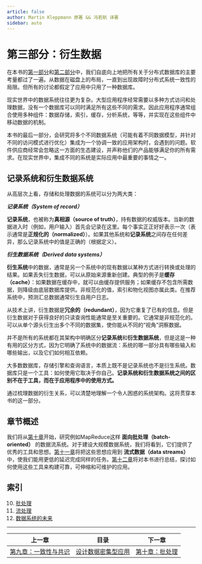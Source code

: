 ```yaml
---
article: false
author: Martin Kleppmann 原著 && 冯若航 译著
sidebar: auto
---
```


# 第三部分：衍生数据

在本书的[第一部分](part-i.md)和[第二部分](part-ii.md)中，我们自底向上地把所有关于分布式数据库的主要考量都过了一遍。从数据在磁盘上的布局，一直到出现故障时分布式系统一致性的局限。但所有的讨论都假定了应用中只用了一种数据库。

现实世界中的数据系统往往更为复杂。大型应用程序经常需要以多种方式访问和处理数据，没有一个数据库可以同时满足所有这些不同的需求。因此应用程序通常组合使用多种组件：数据存储，索引，缓存，分析系统，等等，并实现在这些组件中移动数据的机制。

本书的最后一部分，会研究将多个不同数据系统（可能有着不同数据模型，并针对不同的访问模式进行优化）集成为一个协调一致的应用架构时，会遇到的问题。软件供应商经常会忽略这一方面的生态建设，并声称他们的产品能够满足你的所有需求。在现实世界中，集成不同的系统是实际应用中最重要的事情之一。

## 记录系统和衍生数据系统

从高层次上看，存储和处理数据的系统可以分为两大类：

***记录系统（System of record）***

**记录系统**，也被称为**真相源（source of truth）**，持有数据的权威版本。当新的数据进入时（例如，用户输入）首先会记录在这里。每个事实正正好好表示一次（表示通常是**正规化的（normalized）**）。如果其他系统和**记录系统**之间存在任何差异，那么记录系统中的值是正确的（根据定义）。

***衍生数据系统（Derived data systems）***

**衍生系统**中的数据，通常是另一个系统中的现有数据以某种方式进行转换或处理的结果。如果丢失衍生数据，可以从原始来源重新创建。典型的例子是**缓存（cache）**：如果数据在缓存中，就可以由缓存提供服务；如果缓存不包含所需数据，则降级由底层数据库提供。非规范化的值，索引和物化视图亦属此类。在推荐系统中，预测汇总数据通常衍生自用户日志。

从技术上讲，衍生数据是**冗余的（redundant）**，因为它重复了已有的信息。但是衍生数据对于获得良好的只读查询性能通常是至关重要的。它通常是非规范化的。可以从单个源头衍生出多个不同的数据集，使你能从不同的“视角”洞察数据。

并不是所有的系统都在其架构中明确区分**记录系统**和**衍生数据系统**，但是这是一种有用的区分方式，因为它明确了系统中的数据流：系统的哪一部分具有哪些输入和哪些输出，以及它们如何相互依赖。

大多数数据库，存储引擎和查询语言，本质上既不是记录系统也不是衍生系统。数据库只是一个工具：如何使用它取决于你自己。**记录系统和衍生数据系统之间的区别不在于工具，而在于应用程序中的使用方式。**

通过梳理数据的衍生关系，可以清楚地理解一个令人困惑的系统架构。这将贯穿本书的这一部分。

## 章节概述

我们将从[第十章](ch10.md)开始，研究例如MapReduce这样 **面向批处理（batch-oriented）** 的数据流系统。对于建设大规模数据系统，我们将看到，它们提供了优秀的工具和思想。[第十一章](ch11.md)将把这些思想应用到 **流式数据（data streams）** 中，使我们能用更低的延迟完成同样的任务。[第十二章](ch12.md)将对本书进行总结，探讨如何使用这些工具来构建可靠，可伸缩和可维护的应用。

## 索引

10. [批处理](ch10.md)
11. [流处理](ch11.md)
12. [数据系统的未来](ch12.md)


------

| 上一章                         | 目录                                 | 下一章                    |
| ------------------------------ | ------------------------------------ | ------------------------- |
| [第九章：一致性与共识](ch9.md) | [设计数据密集型应用](DDIA_README.md) | [第十章：批处理](ch10.md) |